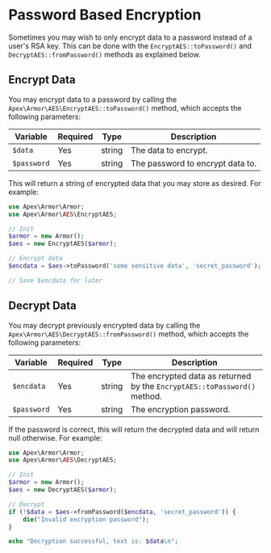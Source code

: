 
# Password Based Encryption

Sometimes you may wish to only encrypt data to a password instead of a user's RSA key.  This can be done with the `EncryptAES::toPassword()` and `DecryptAES::fromPassword()` methods as explained below.

## Encrypt Data

You may encrypt data to a password by calling the `Apex\Armor\AES\EncryptAES::toPassword()` method, which accepts the following parameters:

Variable | Required | Type | Description
------------- |------------- |------------- |------------- 
`$data` | Yes | string | The data to encrypt.
`$password` | Yes | string | The password to encrypt data to.

This will return a string of encrypted data that you may store as desired.  For example:

~~~php
use Apex\Armor\Armor;
use Apex\Armor\AES\EncryptAES;

// Init
$armor = new Armor();
$aes = new EncryptAES($armor);

// Encrypt data
$encdata = $aes->toPassword('some sensitive data', 'secret_password');

// Save $encdata for later
~~~


## Decrypt Data

You may decrypt previously encrypted data by calling the `Apex\Armor\AES\DecryptAES::fromPassword()` method, which accepts the following parameters:

Variable | Required | Type | Description
------------- |------------- |------------- |------------- 
`$encdata` | Yes | string | The encrypted data as returned by the `EncryptAES::toPassword()` method.
`$password` | Yes | string | The encryption password.

If the password is correct, this will return the decrypted data and will return null otherwise.  For example:

~~~php
use Apex\Armor\Armor;
use Apex\Armor\AES\DecryptAES;

// Init
$armor = new Armor();
$aes = new DecryptAES($armor);

// Decrypt
if (!$data = $aes->fromPassword($encdata, 'secret_password')) { 
    die("Invalid encryption password");
}

echo "Decryption successful, text is: $data\n";
~~~




